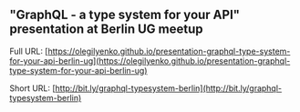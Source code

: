 ## "GraphQL - a type system for your API" presentation at Berlin UG meetup

Full URL: [https://olegilyenko.github.io/presentation-graphql-type-system-for-your-api-berlin-ug](https://olegilyenko.github.io/presentation-graphql-type-system-for-your-api-berlin-ug)

Short URL: [http://bit.ly/graphql-typesystem-berlin](http://bit.ly/graphql-typesystem-berlin)